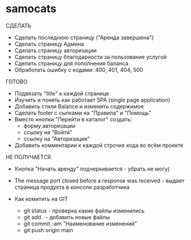 # samocats
СДЕЛАТЬ
- Сделать последнюю страницу ("Аренда завершена")
- Сделать страницу Админа
- Сделать страницу авторизации
- Сделать страницу благодарности за пользование услугой
- Сделать страницу для пополнения баланса  
- Обработать ошибку с кодами: 400, 401, 404, 500


ГОТОВО
- Подвязать "title" к каждой странице
- Изучить и понять как работает SPA (single page application)
- Добавить стили Balance и изменить содержимое
- Сделать footer с сылками на "Правила" и "Помощь"
- Вместо кнопки "Перейти в каталог" создать:
  - форму авторизации
  - ссылку на "Войти"
  - ссылку на "Авторизация"
- Добавить комментарии к каждой строчке кода во всём проекте


НЕ ПОЛУЧАЕТСЯ
- Кнопка "Начать аренду" подчеркивается - убрать не могу(
- The message port closed before a response was received - выдает страница продукта в консоли разработчика


- Как комитить на GIT
    - git status - проверка какие файлы изменились
    - git add . - добавить новые файлы
    - git commit -am "Наименование изменений"
    - git push origin main